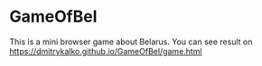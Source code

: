 # GameOfBel
This is a mini browser game about Belarus.
You can see result on https://dmitrykalko.github.io/GameOfBel/game.html
